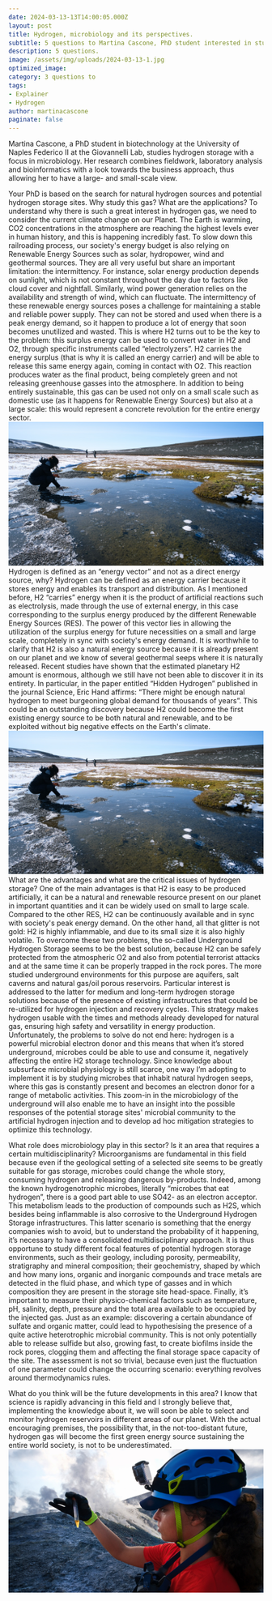 ```yaml
---
date: 2024-03-13-13T14:00:05.000Z
layout: post
title: Hydrogen, microbiology and its perspectives.
subtitle: 5 questions to Martina Cascone, PhD student interested in studying the microbiology of underground hydrogen storage sites and natural hydrogen seeps.
description: 5 questions. 
image: /assets/img/uploads/2024-03-13-1.jpg
optimized_image:
category: 3 questions to
tags:
- Explainer
- Hydrogen
author: martinacascone
paginate: false
---
```

Martina Cascone, a PhD student in biotechnology at the University of Naples Federico II at the Giovannelli Lab, studies hydrogen storage with a focus in microbiology. Her research combines fieldwork, laboratory analysis and bioinformatics with a look towards the business approach, thus allowing her to have a large- and small-scale view.

Your PhD is based on the search for natural hydrogen sources and potential hydrogen storage sites. Why study this gas? What are the applications?
To understand why there is such a great interest in hydrogen gas, we need to consider the current climate change on our Planet. The Earth is warming, CO2 concentrations in the atmosphere are reaching the highest levels ever in human history, and this is happening incredibly fast. To slow down this railroading process, our society's energy budget is also relying on Renewable Energy Sources such as solar, hydropower, wind and geothermal sources. 
They are all very useful but share an important limitation: the intermittency. 
For instance, solar energy production depends on sunlight, which is not constant throughout the day due to factors like cloud cover and nightfall. Similarly, wind power generation relies on the availability and strength of wind, which can fluctuate. The intermittency of these renewable energy sources poses a challenge for maintaining a stable and reliable power supply. They can not be stored and used when there is a peak energy demand, so it happen to produce a lot of energy that soon becomes unutilized and wasted. 
This is where H2 turns out to be the key to the problem: this surplus energy can be used to convert water in H2 and O2, through specific instruments called “electrolyzers”. H2 carries the energy surplus (that is why it is called an energy carrier) and will be able to release this same energy again, coming in contact with O2. This reaction produces water as the final product, being completely green and not releasing greenhouse gasses into the atmosphere. In addition to being entirely sustainable, this gas can be used not only on a small scale such as domestic use (as it happens for Renewable Energy Sources) but also at a large scale: this would represent a concrete revolution for the entire energy sector.
![Alt text](/assets/img/uploads/2024-03-13-2.jpg)
Hydrogen is defined as an “energy vector” and not as a direct energy source, why?
Hydrogen can be defined as an energy carrier because it stores energy and enables its transport and distribution. As I mentioned before, H2 “carries” energy when it is the product of artificial reactions such as electrolysis, made through the use of external energy, in this case corresponding to the surplus energy produced by the different Renewable Energy Sources (RES). The power of this vector lies in allowing the utilization of the surplus energy for future necessities on a small and large scale, completely in sync with society's energy demand. 
It is worthwhile to clarify that H2 is also a natural energy source because it is already present on our planet and we know of several geothermal seeps where it is naturally released. Recent studies have shown that the estimated planetary H2 amount is enormous, although we still have not been able to discover it in its entirety. In particular, in the paper entitled “Hidden Hydrogen” published in the journal Science, Eric Hand affirms: “There might be enough natural hydrogen to meet burgeoning global demand for thousands of years”. This could be an outstanding discovery because H2 could become the first existing energy source to be both natural and renewable, and to be exploited without big negative effects on the Earth's climate.
![Alt text](/assets/img/uploads/2024-03-13-2.jpg)
What are the advantages and what are the critical issues of hydrogen storage?
One of the main advantages is that H2 is easy to be produced artificially, it can be a natural and renewable resource present on our planet in important quantities and it can be widely used on small to large scale. Compared to the other RES, H2 can be continuously available and in sync with society's peak energy demand. 
On the other hand, all that glitter is not gold: H2 is highly inflammable, and due to its small size it is also highly volatile. To overcome these two problems, the so-called Underground Hydrogen Storage seems to be the best solution, because H2 can be safely protected from the atmospheric O2 and also from potential terrorist attacks and at the same time it can be properly trapped in the rock pores. The more studied underground environments for this purpose are aquifers, salt caverns and natural gas/oil porous reservoirs. Particular interest is addressed to the latter for medium and long-term hydrogen storage solutions because of the presence of existing infrastructures that could be re-utilized for hydrogen injection and recovery cycles. This strategy makes hydrogen usable with the times and methods already developed for natural gas, ensuring high safety and versatility in energy production.
Unfortunately, the problems to solve do not end here: hydrogen is a powerful microbial electron donor and this means that when it’s stored underground, microbes could be able to use and consume it, negatively affecting the entire H2 storage technology. 
Since knowledge about subsurface microbial physiology is still scarce, one way I’m adopting to implement it is by studying microbes that inhabit natural hydrogen seeps, where this gas is constantly present and becomes an electron donor for a range of metabolic activities. This zoom-in in the microbiology of the underground will also enable me to have an insight into the possible responses of the potential storage sites' microbial community to the artificial hydrogen injection and to develop ad hoc mitigation strategies to optimize this technology. 

What role does microbiology play in this sector? Is it an area that requires a certain multidisciplinarity?
Microorganisms are fundamental in this field because even if the geological setting of a selected site seems to be greatly suitable for gas storage, microbes could change the whole story, consuming hydrogen and releasing dangerous by-products. Indeed, among the known hydrogenotrophic microbes, literally “microbes that eat hydrogen”, there is a good part able to use SO42- as an electron acceptor. This metabolism leads to the production of compounds such as H2S, which besides being inflammable is also corrosive to the Underground Hydrogen Storage infrastructures. This latter scenario is something that the energy companies wish to avoid, but to understand the probability of it happening, it’s necessary to have a consolidated multidisciplinary approach.
It is thus opportune to study different focal features of potential hydrogen storage environments, such as their geology, including porosity, permeability, stratigraphy and mineral composition; their geochemistry, shaped by which and how many ions, organic and inorganic compounds and trace metals are detected in the fluid phase, and which type of gasses and in which composition they are present in the storage site head-space. Finally, it’s important to measure their physico-chemical factors such as temperature, pH, salinity, depth, pressure and the total area available to be occupied by the injected gas.
Just as an example: discovering a certain abundance of sulfate and organic matter, could lead to hypothesising the presence of a quite active heterotrophic microbial community. This is not only potentially able to release sulfide but also, growing fast, to create biofilms inside the rock pores, clogging them and affecting the final storage space capacity of the site. The assessment is not so trivial, because even just the fluctuation of one parameter could change the occurring scenario: everything revolves around thermodynamics rules.  

What do you think will be the future developments in this area?
I know that science is rapidly advancing in this field and I strongly believe that, implementing the knowledge about it, we will soon be able to select and monitor hydrogen reservoirs in different areas of our planet. With the actual encouraging premises, the possibility that, in the not-too-distant future, hydrogen gas will become the first green energy source sustaining the entire world society, is not to be underestimated.
![Alt text](/assets/img/uploads/2024-03-13-3.jpg)
